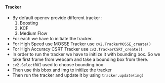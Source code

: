 #### Tracker
- By default opencv provide different tracker :
    1. Boosting
    2. KCF
    3. Medium Flow
- For each we have to initiate the tracker.
- For High Speed use MOSSE Tracker use `cv2.TrackerMOSSE_create()`
- For High Accuracy CSRT Tracker use `cv2.TrackerCSRT_create()`
- In order to run the tracker we have to initlize it with bounding box. So we take first frame from webcam and take a bounding box from there.
- `cv2.SelectROI` used to choose bounding box
- Then use this bbox and img to initlize the tracker
- Then run the tracker and update it by using `tracker.update(img)`